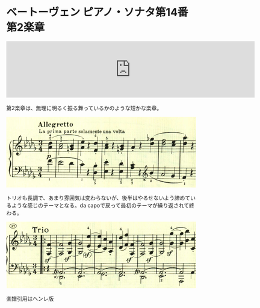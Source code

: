 # ベートーヴェン ピアノ・ソナタ第14番 第2楽章

<iframe allow="autoplay *; encrypted-media *;" frameborder="0" height="150" sandbox="allow-forms allow-popups allow-same-origin allow-scripts allow-top-navigation-by-user-activation" src="https://embed.music.apple.com/us/album/piano-sonata-no-14-in-c-sharp-minor-op-27-no-2-moonlight/937943891?i=937943921&app=music" width="660"></iframe>

第2楽章は、無理に明るく振る舞っているかのような短かな楽章。

<img src="718.jpg">

トリオも長調で、あまり雰囲気は変わらないが、後半はやるせないよう諦めているような感じのテーマとなる。da capoで戻って最初のテーマが繰り返されて終わる。

<img src="719.jpg">

楽譜引用はヘンレ版
